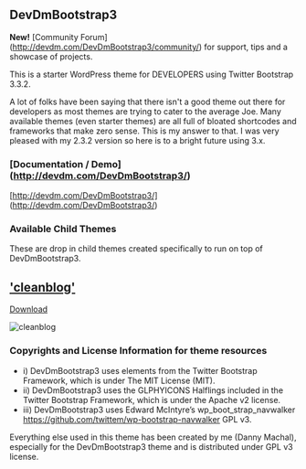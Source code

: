 ## DevDmBootstrap3

**New!** [Community Forum] (http://devdm.com/DevDmBootstrap3/community/) for support, tips and a showcase of projects.

This is a starter WordPress theme for DEVELOPERS using Twitter Bootstrap 3.3.2.

A lot of folks have been saying that there isn't a good theme out there for developers as most themes are trying to cater to the average Joe. Many available themes (even starter themes) are all full of bloated shortcodes and frameworks that make zero sense. This is my answer to that. I was very pleased with my 2.3.2 version so here is to a bright future using 3.x.

### [Documentation / Demo] (http://devdm.com/DevDmBootstrap3/)

[http://devdm.com/DevDmBootstrap3/] (http://devdm.com/DevDmBootstrap3/)

### Available Child Themes

These are drop in child themes created specifically to run on top of DevDmBootstrap3.

## ['cleanblog'](https://devdm.com/blog/devdmbootstrap3-child-theme-cleanblog/ "Download cleanblog")

[Download](https://devdm.com/blog/devdmbootstrap3-child-theme-cleanblog/ "Download cleanblog")

![cleanblog](https://devdm.com/blog/wp-content/uploads/edd/templateviews.jpg)


### Copyrights and License Information for theme resources

* i) DevDmBootstrap3 uses elements from the Twitter Bootstrap Framework, which is under The MIT License (MIT).
* ii) DevDmBootstrap3 uses the GLPHYICONS Halflings included in the Twitter Bootstrap Framework, which is under the Apache v2 license.
* iii) DevDmBootstrap3 uses Edward McIntyre’s wp_boot_strap_navwalker https://github.com/twittem/wp-bootstrap-navwalker GPL v3.


Everything else used in this theme has been created by me (Danny Machal), especially for the DevDmBootstrap3 theme and is distributed under GPL v3 license.